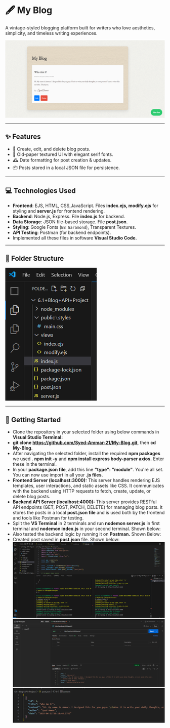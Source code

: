 # 🖋️ My Blog

A vintage-styled blogging platform built for writers who love aesthetics, simplicity, and timeless writing experiences.

![Screenshot](FrontView.png) 

---

## ✨ Features

- 📝 Create, edit, and delete blog posts.
- 📜 Old-paper textured UI with elegant serif fonts.
- 🕰️ Date formatting for post creation & updates.
- 📦 Posts stored in a local JSON file for persistence.

---

## 💻 Technologies Used

- **Frontend**: EJS, HTML, CSS,JavaScript. Files **index.ejs, modify.ejs** for styling and **server.js** for frontend rendering.
- **Backend**: Node.js, Express. File **index.js** for backend.
- **Data Storage**: JSON file-based storage. File **post.json**.
- **Styling**: Google Fonts (`EB Garamond`), Transparent Textures.
- **API Testing**: Postman (for backend endpoints).
- Implemented all these files in software **Visual Studio Code.**

---

## 📂 Folder Structure
![Screenshot](FolderStructure.png) 

---

## 🚀 Getting Started

- Clone the repository in your selected folder using below commands in **Visual Studio Terminal:**
- **git clone https://github.com/Syed-Ammar-21/My-Blog.git**, then **cd My-Blog**.
- After navigating the selected folder, install the required **npm packages** we used . **npm init -y** and **npm install express body-parser axios.** Enter these    in the terminal.
- In your **package.json file**, add this line **"type": "module"**. You're all set. You can now use import in all your **.js files.**
- **Frontend Server (localhost:3000):**
  This server handles rendering EJS templates, user interactions, and static assets like CSS. It communicates with the backend using HTTP requests to fetch,          create, update, or delete blog posts.
- **Backend API Server (localhost:4000):**
  This server provides RESTful API endpoints (GET, POST, PATCH, DELETE) for managing blog posts. It stores the posts in a local **post.json file** and is used both   by the frontend and tools like Postman for
  testing.
- Split the **VS Terminal** in 2 terminals and run **nodemon server.js** in first terminal and **nodemon index.js** in your second terminal. Shown below:
- Also tested the backend logic by running it on **Postman.** Shown Below:
- Created post saved in **post.json** file. Shown below:
  ![Screenshot](RunningProcess.png)
  ![Screenshot](PostmanVerify.png)
  ![Screenshot](StoredFile.png)
  
  




